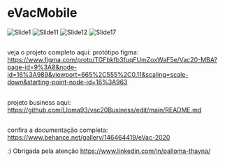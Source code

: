 # eVacMobile


![Slide1](https://user-images.githubusercontent.com/35180706/174691272-caacfb87-7aeb-44eb-a654-f5b3f64e56a1.JPG)
![Slide11](https://user-images.githubusercontent.com/35180706/174691289-e360ee37-68fd-4cb5-9524-f7836ef5745f.JPG)
![Slide12](https://user-images.githubusercontent.com/35180706/174691292-305865c9-1c0c-46de-825d-936c31c22dcd.JPG)
![Slide17](https://user-images.githubusercontent.com/35180706/174691295-31d88aeb-15db-437d-8296-3b8cde730f5b.JPG)

##
veja o projeto completo aqui: 
protótipo figma: https://www.figma.com/proto/TGFbkfb3fuqFUmZoxWaF5e/Vac20-MBA?page-id=9%3A8&node-id=16%3A989&viewport=665%2C555%2C0.11&scaling=scale-down&starting-point-node-id=16%3A963 

##
projeto business aqui: https://github.com/Lloma93/vac20Business/edit/main/README.md 

##
confira a documentação completa: https://www.behance.net/gallery/146464419/eVac-2020 

:) 
Obrigada pela atenção 
https://www.linkedin.com/in/palloma-thayna/
